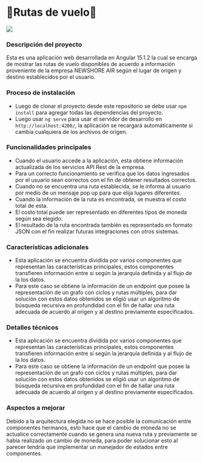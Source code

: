 # 🛫Rutas de vuelo🛬

![](https://i.imgur.com/loeDS2W.png)

### Descripción del proyecto
Esta es una aplicación web desarrollada en Angular 15.1.2 la cual se encarga de mostrar las rutas de vuelo disponibles de acuerdo a información proveniente de la empresa NEWSHORE AIR según el lugar de origen y destino establecidos por el usuario.

### Proceso de instalación
- Luego de clonar el proyecto desde este repositorio se debe usar `npm install` para agregar todas las dependencias del proyecto. 
- Luego usar `ng serve` para usar el servidor de desarrollo en `http://localhost:4200/`, la aplicación se recargará automáticamente si cambia cualquiera de los archivos de origen.

### Funcionalidades principales
- Cuando el usuario accede a la aplicación, esta obtiene información actualizada de los servicios API Rest de la empresa.
- Para un correcto funcionamiento se verifica que los datos ingresados por el usuario sean correctos con el fin de obtener resultados correctos.
- Cuando no se encuentra una ruta establecida, se le informa al usuario por medio de un mensaje pop up para que elija lugares diferentes.
- Cuando la información de la ruta es encontrada, se muestra el costo total de esta.
- El costo total puede ser representado en diferentes tipos de moneda según sea elegido.
- El resultado de la ruta encontrada también es representado en formato JSON con el fin realizar futuras integraciones con otros sistemas.

### Características adicionales
- Esta aplicación se encuentra dividida por varios componentes que representan las características principales, estos componentes transfieren información entre sí según la jerarquía definida y al flujo de la los datos.
- Para este caso se obtiene la información de un endpoint que posee la representación de un grafo con ciclos y rutas múltiples, para dar solución con estos datos obtenidos se eligió usar un algoritmo de búsqueda recursiva en profundidad con el fin de hallar una ruta adecuada de acuerdo al origen y al destino previamente especificados.

### Detalles técnicos
- Esta aplicación se encuentra dividida por varios componentes que representan las características principales, estos componentes transfieren información entre sí según la jerarquía definida y al flujo de la los datos.
- Para este caso se obtiene la información de un endpoint que posee la representación de un grafo con ciclos y rutas múltiples, para dar solución con estos datos obtenidos se eligió usar un algoritmo de búsqueda recursiva en profundidad con el fin de hallar una ruta adecuada de acuerdo al origen y al destino previamente especificados.

### Aspectos a mejorar
Debido a la arquitectura elegida no se hace posible la comunicación entre componentes hermanos, esto hace que el cambio de moneda no se actualice correctamente cuando se genera una nueva ruta y previamente se había realizado un cambio de moneda, para poder solucionar esto al parecer tendría que implementar un manejador de estados entre componentes.